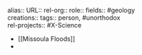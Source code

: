 alias::
URL::
rel-org::
role::
fields:: #geology  
creations:: 
tags:: person, #unorthodox  
rel-projects:: #X-Science  


- [[Missoula Floods]]
-